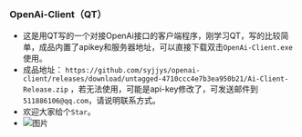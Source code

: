 ### OpenAi-Client（QT）

- 这是用QT写的一个对接OpenAi接口的客户端程序，刚学习QT，写的比较简单，成品内置了apikey和服务器地址，可以直接下载双击`OpenAi-Client.exe`使用。
- 成品地址： `https://github.com/syjjys/openai-client/releases/download/untagged-4710ccc4e7b3ea950b21/Ai-Client-Release.zip` ，若无法使用，可能是api-key修改了，可发送邮件到`511886106@qq.com`，请说明联系方式。
- 欢迎大家给个`Star`。
- ![图片](https://user-images.githubusercontent.com/46161728/233843711-0e9ff7d2-f0f4-4d8e-a5cf-8a9ce21773eb.png)
